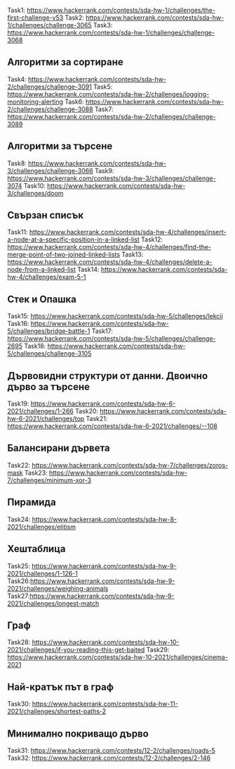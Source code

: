 Task1: https://www.hackerrank.com/contests/sda-hw-1/challenges/the-first-challenge-v53
Task2: https://www.hackerrank.com/contests/sda-hw-1/challenges/challenge-3065
Task3: https://www.hackerrank.com/contests/sda-hw-1/challenges/challenge-3068

## Алгоритми за сортиране
Task4: https://www.hackerrank.com/contests/sda-hw-2/challenges/challenge-3091
Task5: https://www.hackerrank.com/contests/sda-hw-2/challenges/logging-monitoring-alerting
Task6: https://www.hackerrank.com/contests/sda-hw-2/challenges/challenge-3088
Task7: https://www.hackerrank.com/contests/sda-hw-2/challenges/challenge-3089

## Алгоритми за търсене
Task8: https://www.hackerrank.com/contests/sda-hw-3/challenges/challenge-3066
Task9: https://www.hackerrank.com/contests/sda-hw-3/challenges/challenge-3074
Task10: https://www.hackerrank.com/contests/sda-hw-3/challenges/doom

## Свързан списък
Task11: https://www.hackerrank.com/contests/sda-hw-4/challenges/insert-a-node-at-a-specific-position-in-a-linked-list
Task12: https://www.hackerrank.com/contests/sda-hw-4/challenges/find-the-merge-point-of-two-joined-linked-lists
Task13: https://www.hackerrank.com/contests/sda-hw-4/challenges/delete-a-node-from-a-linked-list
Task14: https://www.hackerrank.com/contests/sda-hw-4/challenges/exam-5-1

## Стек и Опашка
Task15: https://www.hackerrank.com/contests/sda-hw-5/challenges/lekcii
Task16: https://www.hackerrank.com/contests/sda-hw-5/challenges/bridge-battle-1
Task17: https://www.hackerrank.com/contests/sda-hw-5/challenges/challenge-2695
Task18: https://www.hackerrank.com/contests/sda-hw-5/challenges/challenge-3105

## Дървовидни структури от данни. Двоично дърво за търсене
Task19: https://www.hackerrank.com/contests/sda-hw-6-2021/challenges/1-266
Task20: https://www.hackerrank.com/contests/sda-hw-6-2021/challenges/top
Task21: https://www.hackerrank.com/contests/sda-hw-6-2021/challenges/--108

## Балансирани дървета
Task22: https://www.hackerrank.com/contests/sda-hw-7/challenges/zoros-mask
Task23: https://www.hackerrank.com/contests/sda-hw-7/challenges/minimum-xor-3

## Пирамида
Task24: https://www.hackerrank.com/contests/sda-hw-8-2021/challenges/elitism

## Хештаблица
Task25: https://www.hackerrank.com/contests/sda-hw-9-2021/challenges/1-126-1
Task26:https://www.hackerrank.com/contests/sda-hw-9-2021/challenges/weighing-animals
Task27:https://www.hackerrank.com/contests/sda-hw-9-2021/challenges/longest-match

## Граф
Task28: https://www.hackerrank.com/contests/sda-hw-10-2021/challenges/if-you-reading-this-get-baited
Task29: https://www.hackerrank.com/contests/sda-hw-10-2021/challenges/cinema-2021

## Най-кратък път в граф
Task30: https://www.hackerrank.com/contests/sda-hw-11-2021/challenges/shortest-paths-2

## Минимално покриващо дърво
Task31: https://www.hackerrank.com/contests/12-2/challenges/roads-5
Task32: https://www.hackerrank.com/contests/12-2/challenges/2-146
